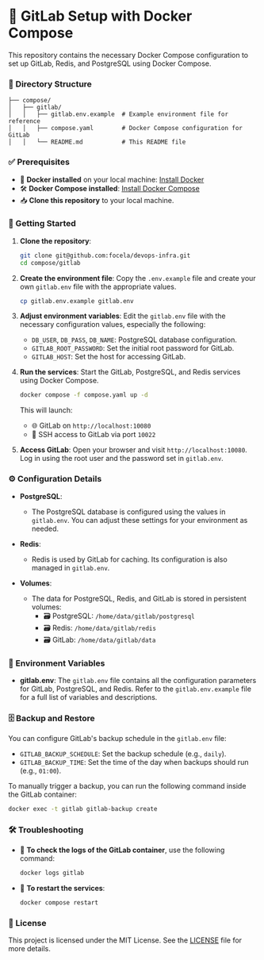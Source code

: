 
# 🦊 GitLab Setup with Docker Compose

This repository contains the necessary Docker Compose configuration to set up GitLab, Redis, and PostgreSQL using Docker Compose.

### 📂 Directory Structure
```
├── compose/
│   ├── gitlab/
│   │   ├── gitlab.env.example  # Example environment file for reference
│   │   ├── compose.yaml        # Docker Compose configuration for GitLab
│   │   └── README.md           # This README file
```

### ✅ Prerequisites

- 🐳 **Docker installed** on your local machine: [Install Docker](https://docs.docker.com/get-docker/)
- 🛠️ **Docker Compose installed**: [Install Docker Compose](https://docs.docker.com/compose/install/)
- 📥 **Clone this repository** to your local machine.

### 🚀 Getting Started

1. **Clone the repository**:
   ```bash
   git clone git@github.com:focela/devops-infra.git
   cd compose/gitlab
   ```

2. **Create the environment file**:
   Copy the `.env.example` file and create your own `gitlab.env` file with the appropriate values.
   ```bash
   cp gitlab.env.example gitlab.env
   ```

3. **Adjust environment variables**:
   Edit the `gitlab.env` file with the necessary configuration values, especially the following:
   - `DB_USER`, `DB_PASS`, `DB_NAME`: PostgreSQL database configuration.
   - `GITLAB_ROOT_PASSWORD`: Set the initial root password for GitLab.
   - `GITLAB_HOST`: Set the host for accessing GitLab.

4. **Run the services**:
   Start the GitLab, PostgreSQL, and Redis services using Docker Compose.
   ```bash
   docker compose -f compose.yaml up -d
   ```

   This will launch:
   - 🌐 GitLab on `http://localhost:10080`
   - 🔐 SSH access to GitLab via port `10022`

5. **Access GitLab**:
   Open your browser and visit `http://localhost:10080`. Log in using the root user and the password set in `gitlab.env`.

### ⚙️ Configuration Details

- **PostgreSQL**:
  - The PostgreSQL database is configured using the values in `gitlab.env`. You can adjust these settings for your environment as needed.

- **Redis**:
  - Redis is used by GitLab for caching. Its configuration is also managed in `gitlab.env`.

- **Volumes**:
  - The data for PostgreSQL, Redis, and GitLab is stored in persistent volumes:
    - 🗃️ PostgreSQL: `/home/data/gitlab/postgresql`
    - 🗃️ Redis: `/home/data/gitlab/redis`
    - 🗃️ GitLab: `/home/data/gitlab/data`

### 🔧 Environment Variables

- **gitlab.env**:
  The `gitlab.env` file contains all the configuration parameters for GitLab, PostgreSQL, and Redis. Refer to the `gitlab.env.example` file for a full list of variables and descriptions.

### 🗄️ Backup and Restore

You can configure GitLab's backup schedule in the `gitlab.env` file:
- `GITLAB_BACKUP_SCHEDULE`: Set the backup schedule (e.g., `daily`).
- `GITLAB_BACKUP_TIME`: Set the time of the day when backups should run (e.g., `01:00`).

To manually trigger a backup, you can run the following command inside the GitLab container:
```bash
docker exec -t gitlab gitlab-backup create
```

### 🛠️ Troubleshooting

- 📝 **To check the logs of the GitLab container**, use the following command:
  ```bash
  docker logs gitlab
  ```

- 🔄 **To restart the services**:
  ```bash
  docker compose restart
  ```

### 📝 License

This project is licensed under the MIT License. See the [LICENSE](../../LICENSE) file for more details.
